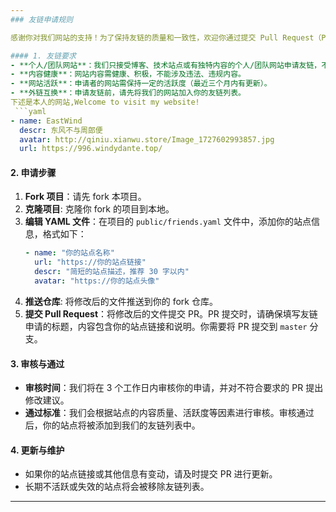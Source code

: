 ```yaml
---
### 友链申请规则

感谢你对我们网站的支持！为了保持友链的质量和一致性，欢迎你通过提交 Pull Request（PR）的方式向我们申请友链。请遵循以下规则：

#### 1. 友链要求
- **个人/团队网站**：我们只接受博客、技术站点或有独特内容的个人/团队网站申请友链，不接受纯商业推广、无内容的站点。
- **内容健康**：网站内容需健康、积极，不能涉及违法、违规内容。
- **网站活跃**：申请者的网站需保持一定的活跃度（最近三个月内有更新）。
- **外链互换**：申请友链前，请先将我们的网站加入你的友链列表。
下述是本人的网站,Welcome to visit my website!
 ```yaml
- name: EastWind
  descr: 东风不与周郎便
  avatar: http://qiniu.xianwu.store/Image_1727602993857.jpg
  url: https://996.windydante.top/
```

#### 2. 申请步骤
1. **Fork 项目**：请先 fork 本项目。
2. **克隆项目**: 克隆你 fork 的项目到本地。
3. **编辑 YAML 文件**：在项目的 `public/friends.yaml` 文件中，添加你的站点信息，格式如下：
   ```yaml
   - name: "你的站点名称"
     url: "https://你的站点链接"
     descr: "简短的站点描述，推荐 30 字以内"
     avatar: "https://你的站点头像"
   ```
4. **推送仓库**: 将修改后的文件推送到你的 fork 仓库。
5. **提交 Pull Request**：将修改后的文件提交 PR。PR 提交时，请确保填写友链申请的标题，内容包含你的站点链接和说明。你需要将 PR 提交到 `master` 分支。

#### 3. 审核与通过
- **审核时间**：我们将在 3 个工作日内审核你的申请，并对不符合要求的 PR 提出修改建议。
- **通过标准**：我们会根据站点的内容质量、活跃度等因素进行审核。审核通过后，你的站点将被添加到我们的友链列表中。

#### 4. 更新与维护
- 如果你的站点链接或其他信息有变动，请及时提交 PR 进行更新。
- 长期不活跃或失效的站点将会被移除友链列表。

---
```


